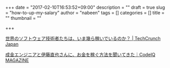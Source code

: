 +++
date = "2017-02-10T16:53:52+09:00"
description = ""
draft = true
slug = "how-to-up-my-salary"
author = "nabeen"
tags = []
categories = []
title = ""
thumbnail = ""

+++

[世界のソフトウェア技術者たちは、いま幾ら稼いでいるのか？ \| TechCrunch Japan](http://jp.techcrunch.com/2017/02/10/20170209what-software-engineers-are-making-around-the-world-right-now/)

[成金エンジニアと伊藤直也さんに、お金を稼ぐ方法を聞いてきた｜CodeIQ MAGAZINE](https://codeiq.jp/magazine/2016/10/45385/)
